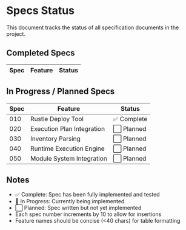 # Specs Status

This document tracks the status of all specification documents in the project.

## Completed Specs

| Spec | Feature | Status |
|------|---------|--------|

## In Progress / Planned Specs

| Spec | Feature | Status |
|------|---------|--------|
| 010 | Rustle Deploy Tool | ✅ Complete |
| 020 | Execution Plan Integration | ⬜ Planned |
| 030 | Inventory Parsing | ⬜ Planned |
| 040 | Runtime Execution Engine | ⬜ Planned |
| 050 | Module System Integration | ⬜ Planned |

## Notes

- ✅ Complete: Spec has been fully implemented and tested
- 🔄 In Progress: Currently being implemented
- ⬜ Planned: Spec written but not yet implemented
- Each spec number increments by 10 to allow for insertions
- Feature names should be concise (<40 chars) for table formatting